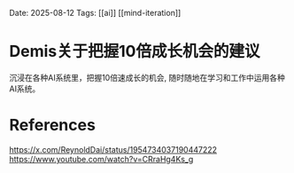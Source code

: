 Date: 2025-08-12
Tags: [[ai]] [[mind-iteration]]

# Demis关于把握10倍成长机会的建议

沉浸在各种AI系统里，把握10倍速成长的机会, 随时随地在学习和工作中运用各种AI系统。
# References
https://x.com/ReynoldDai/status/1954734037190447222
https://www.youtube.com/watch?v=CRraHg4Ks_g
